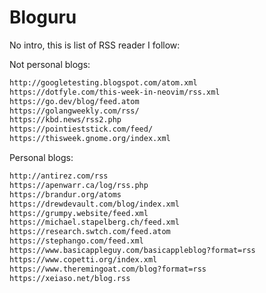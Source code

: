 # Bloguru

No intro, this is list of RSS reader I follow:

Not personal blogs:

```txt
http://googletesting.blogspot.com/atom.xml
https://dotfyle.com/this-week-in-neovim/rss.xml
https://go.dev/blog/feed.atom
https://golangweekly.com/rss/
https://kbd.news/rss2.php
https://pointieststick.com/feed/
https://thisweek.gnome.org/index.xml
```

Personal blogs:

```txt
http://antirez.com/rss
https://apenwarr.ca/log/rss.php
https://brandur.org/atoms
https://drewdevault.com/blog/index.xml
https://grumpy.website/feed.xml
https://michael.stapelberg.ch/feed.xml
https://research.swtch.com/feed.atom
https://stephango.com/feed.xml
https://www.basicappleguy.com/basicappleblog?format=rss
https://www.copetti.org/index.xml
https://www.theremingoat.com/blog?format=rss
https://xeiaso.net/blog.rss
```

